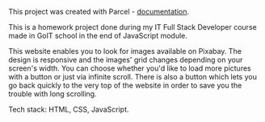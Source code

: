
This project was created with Parcel - [documentation](https://parceljs.org/).

This is a homework project done during my IT Full Stack Developer course made in GoIT school in the end of JavaScript module.

This website enables you to look for images available on Pixabay. The design is responsive and the images' grid changes depending on your screen's width. You can choose whether you'd like to load more pictures with a button or just via infinite scroll. There is also a button which lets you go back quickly to the very top of the website in order to save you the trouble with long scrolling.

Tech stack: HTML, CSS, JavaScript.
